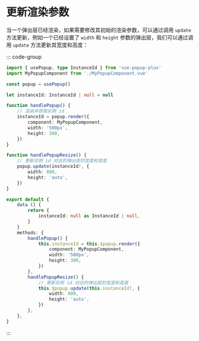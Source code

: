 # 更新渲染参数

当一个弹出层已经渲染，如果需要修改其初始的渲染参数，可以通过调用 `update` 方法更新，例如一个已经设置了 `width` 和 `height` 参数的弹出层，我们可以通过调用 `update` 方法更新其宽度和高度：

::: code-group

```ts [Vue 组合式 API]
import { usePopup, type InstanceId } from 'vue-popup-plus'
import MyPopupComponent from './MyPopupComponent.vue'

const popup = usePopup()

let instanceId: InstanceId | null = null

function handlePopup() {
	// 渲染并获取实例 id
	instanceId = popup.render({
		component: MyPopupComponent,
		width: '500px',
		height: 300,
	})
}

function handlePopupResize() {
	// 更新实例 id 对应的弹出层的宽度和高度
	popup.update(instanceId!, {
		width: 800,
		height: 'auto',
	})
}
```

```ts [Vue 选项式 API]
export default {
	data () {
		return {
			instanceId: null as InstanceId | null,
		}
	}
	methods: {
		handlePopup() {
			this.instanceId = this.$popup.render({
				component: MyPopupComponent,
				width: '500px',
				height: 300,
			})
		},
		handlePopupResize() {
			// 更新实例 id 对应的弹出层的宽度和高度
			this.$popup.update(this.instanceId!, {
				width: 800,
				height: 'auto',
			})
		},
	},
}
```

:::
